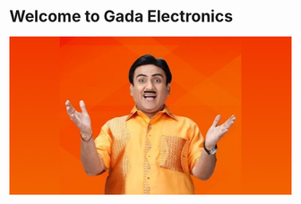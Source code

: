 # Welcome to Gada Electronics

![Welcome to Gada electronics](/uploads/welcome-gada-electronics.png)
